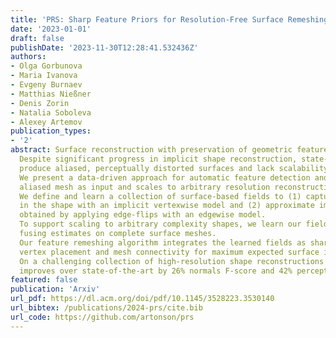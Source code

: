 ```yaml
---
title: 'PRS: Sharp Feature Priors for Resolution-Free Surface Remeshing'
date: '2023-01-01'
draft: false
publishDate: '2023-11-30T12:28:41.532436Z'
authors:
- Olga Gorbunova
- Maria Ivanova
- Evgeny Burnaev
- Matthias Nießner
- Denis Zorin
- Natalia Soboleva
- Alexey Artemov
publication_types:
- '2'
abstract: Surface reconstruction with preservation of geometric features is a challenging computer vision task. 
  Despite significant progress in implicit shape reconstruction, state-of-the-art mesh extraction methods often 
  produce aliased, perceptually distorted surfaces and lack scalability to high-resolution 3D shapes. 
  We present a data-driven approach for automatic feature detection and remeshing that requires only a coarse, 
  aliased mesh as input and scales to arbitrary resolution reconstructions. 
  We define and learn a collection of surface-based fields to (1) capture sharp geometric features 
  in the shape with an implicit vertexwise model and (2) approximate improvements in normals alignment 
  obtained by applying edge-flips with an edgewise model. 
  To support scaling to arbitrary complexity shapes, we learn our fields using local triangulated patches, 
  fusing estimates on complete surface meshes.
  Our feature remeshing algorithm integrates the learned fields as sharp feature priors and optimizes 
  vertex placement and mesh connectivity for maximum expected surface improvement.
  On a challenging collection of high-resolution shape reconstructions in the ABC dataset, our algorithm 
  improves over state-of-the-art by 26% normals F-score and 42% perceptual RMSEv. 
featured: false
publication: 'Arxiv'
url_pdf: https://dl.acm.org/doi/pdf/10.1145/3528223.3530140
url_bibtex: /publications/2024-prs/cite.bib
url_code: https://github.com/artonson/prs
---
```


